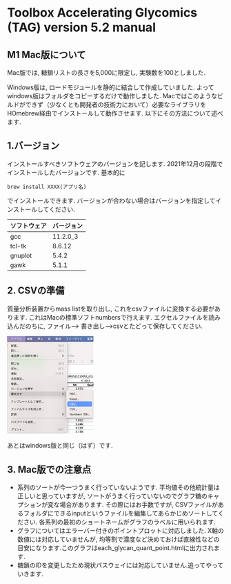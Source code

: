 # Toolbox Accelerating Glycomics (TAG) version 5.2 manual
## M1 Mac版について

Mac版では, 糖鎖リストの長さを5,000に限定し, 実験数を100としました.

Windows版は, ロードモジュールを静的に結合して作成していました. よってwindows版はフォルダをコピーするだけで動作しました. Macではこのようなビルドができず（少なくとも開発者の技術力において）必要なライブラリをHOmebrew経由でインストールして動作させます. 以下にその方法について述べます.

## 1.バージョン
インストールすべきソフトウェアのバージョンを記します. 2021年12月の段階でインストールしたバージョンです. 基本的に
```
brew install XXXX(アプリ名)
```
でインストールできます. バージョンが合わない場合はバージョンを指定してインストールしてください.

|ソフトウェア|バージョン|
|:-----|:-----|
|gcc|11.2.0_3|
|tcl-tk| 8.6.12|
|gnuplot|5.4.2|
|gawk|5.1.1|

## 2. CSVの準備
質量分析装置からmass listを取り出し, これをcsvファイルに変換する必要があります. これはMacの標準ソフトnumbersで行えます. エクセルファイルを読み込んだのちに, ファイル--> 書き出し-->csvとたどって保存してください.

<img src="image/save_as_csv_in_numbers.png" alt="center" width="200"/>

あとはwindows版と同じ（はず）です.

## 3. Mac版での注意点
- 系列のソートが今一つうまく行っていないようです. 平均値その他統計量は正しいと思っていますが, ソートがうまく行っていないのでグラフ糖のキャプションが変な場合があります. その際にはお手数ですが, CSVファイルがあるフォルダにできるinputというファイルを編集してあらかじめソートしてください. 各系列の最初のショートネームがグラフのラベルに用いられます.
- グラフについてはエラーバー付きのポイントプロットに対応しました. X軸の数値には対応していませんが, 均等割で濃度など決めておけば直線性などの目安になります.このグラフはeach_glycan_quant_point.htmlに出力されます.
- 糖鎖のIDを変更したため現状パスウェイには対応していません.追ってやっていきます.

